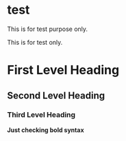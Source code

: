 # test
This is for test purpose only.

This is for test only. 

# First Level Heading
## Second Level Heading
### Third Level Heading 

**Just checking bold syntax**
